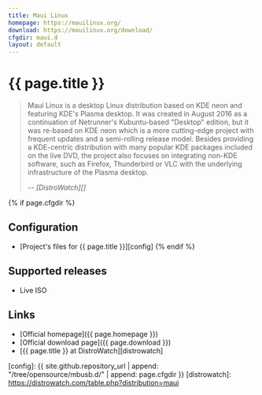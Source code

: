 ```yaml
---
title: Maui Linux
homepage: https://mauilinux.org/
download: https://mauilinux.org/download/
cfgdir: maui.d
layout: default
---
```


# {{ page.title }}

> Maui Linux is a desktop Linux distribution based on KDE neon and featuring
> KDE's Plasma desktop. It was created in August 2016 as a continuation of
> Netrunner's Kubuntu-based "Desktop" edition, but it was re-based on KDE neon
> which is a more cutting-edge project with frequent updates and a semi-rolling
> release model. Besides providing a KDE-centric distribution with many popular
> KDE packages included on the live DVD, the project also focuses on integrating
> non-KDE software, such as Firefox, Thunderbird or VLC with the underlying
> infrastructure of the Plasma desktop.
>
> -- <cite markdown="1">[DistroWatch][]</cite>


{% if page.cfgdir %}
## Configuration

- [Project's files for {{ page.title }}][config]
{% endif %}


## Supported releases

- Live ISO

## Links

- [Official homepage]({{ page.homepage }})
- [Official download page]({{ page.download }})
- [{{ page.title }} at DistroWatch][distrowatch]


[config]: {{ site.github.repository_url | append: "/tree/opensource/mbusb.d/" | append: page.cfgdir }}
[distrowatch]: https://distrowatch.com/table.php?distribution=maui
